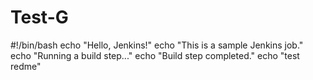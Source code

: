 # Test-G
#!/bin/bash
echo "Hello, Jenkins!"
echo "This is a sample Jenkins job."
echo "Running a build step..."
echo "Build step completed."
echo "test redme"
